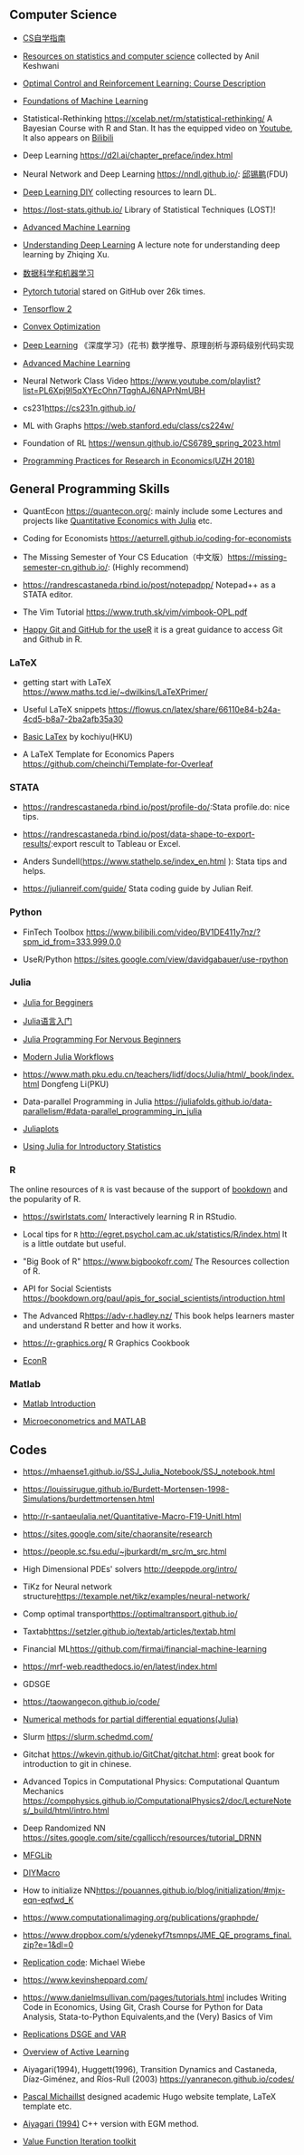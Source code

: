 ## Computer Science

- [CS自学指南](https://csdiy.wiki/)

- [Resources on statistics and computer science](https://anilkeshwani.github.io/learn/) collected by Anil Keshwani

- [Optimal Control and Reinforcement Learning: Course Description](https://www.cs.cmu.edu/~cga/dynopt/description.html)

- [Foundations of Machine Learning](https://cs.nyu.edu/~mohri/mlbook/)

- Statistical-Rethinking <https://xcelab.net/rm/statistical-rethinking/> A Bayesian Course with R and Stan. It has the equipped video on [Youtube](https://www.youtube.com/playlist?list=PLDcUM9US4XdNM4Edgs7weiyIguLSToZRI), It also appears on [Bilibili](https://www.bilibili.com/video/BV1ya411A7ih/?spm_id_from=333.999.0.0&vd_source=0d445853a6cc92430d2549ebde5dc52f)

<!-- - Very Statisticious <https://aosmith.rbind.io/> -->

- Deep Learning <https://d2l.ai/chapter_preface/index.html>

- Neural Network and Deep Learning <https://nndl.github.io/>: [邱锡鹏](https://xpqiu.github.io/)(FDU)

- [Deep Learning DIY](https://dataflowr.github.io/website/) collecting resources to learn DL.

- <https://lost-stats.github.io/> Library of Statistical Techniques (LOST)!

- [Advanced Machine Learning](https://cs.nyu.edu/~mohri/aml21/)

- [Understanding Deep Learning](https://github.com/xuzhiqin1990/understanding_dl.git) A lecture note for understanding deep learning by Zhiqing Xu.

- [数据科学和机器学习](https://mlhowto.readthedocs.io/en/latest/index.html)

- [Pytorch tutorial](https://github.com/yunjey/pytorch-tutorial) stared on GitHub over 26k times.

- [Tensorflow 2](https://github.com/ageron/tf2_course)

- [Convex Optimization](https://www.stat.cmu.edu/~ryantibs/convexopt/)

- [Deep Learning](https://github.com/MingchaoZhu/DeepLearning) 《深度学习》(花书) 数学推导、原理剖析与源码级别代码实现

- [Advanced Machine Learning](https://cims.nyu.edu/~mohri/amls/)

- Neural Network Class Video <https://www.youtube.com/playlist?list=PL6Xpj9I5qXYEcOhn7TqghAJ6NAPrNmUBH>

- cs231<https://cs231n.github.io/>

- ML with Graphs <https://web.stanford.edu/class/cs224w/>

- Foundation of RL <https://wensun.github.io/CS6789_spring_2023.html>

- [Programming Practices for Research in Economics(UZH 2018)](https://github.com/pp4rs/2018-uzh-course-material)


## General Programming Skills

- QuantEcon <https://quantecon.org/>: mainly include some Lectures and projects like [Quantitative Economics with Julia](https://julia.quantecon.org/intro.html#) etc.

- Coding for Economists <https://aeturrell.github.io/coding-for-economists>

- The Missing Semester of Your CS Education（中文版）<https://missing-semester-cn.github.io/>: (Highly recommend)

- <https://randrescastaneda.rbind.io/post/notepadpp/> Notepad++ as a STATA editor.

<!-- - [东海岸的雨](https://mp.weixin.qq.com/s?__biz=MzIyNzYzMTU1Mg==&mid=2247485480&idx=1&sn=7cc7eb58fa009e49448ebf93a604dfa5&chksm=e85f0087df28899169c14475b9db0c87382c7aaedaa4d24ef0f5322a65cc607036a543b0b4a7&scene=126&sessionid=1605496473&key=e746868e0bff7a6cece07a65db3af8041459f9643472fd4cb44ca4fef698eaeb858ff146bb2ef4ef34fcaba57e388766e1945d5e45e98e4e489d42301cc418e085ce22d62fcf274f10a10d41131f7d1c4bca37f564ce6bcdd1c70f927b53dc887c9bad5dda933c99d0cf2dd8df057ce06ee9d9483fd4d882437358a7560e6523&ascene=1&uin=MTQ2NTMzMzMwMQ%3D%3D&devicetype=Windows+10+x64&version=6300002f&lang=zh_CN&exportkey=AuetV39qbyezYSULwJ4KlwQ%3D&pass_ticket=27coS32I2rakUVjla%2B5an%2BYFJhZgtUpmjgitlYHx%2FCRtqJEQGroqJbaIms1M%2FPey&wx_header=0):编程建议集合，包含Stata、R、Python和LaTeX网上资源。 -->

<!-- - Python - 100天从新手到大师 <https://github.com/jackfrued/Python-100-Days> -->

- The Vim Tutorial <https://www.truth.sk/vim/vimbook-OPL.pdf>

- [Happy Git and GitHub for the useR](https://happygitwithr.com) it is a great guidance to access Git and Github in R.


### LaTeX

- getting start with LaTeX <https://www.maths.tcd.ie/~dwilkins/LaTeXPrimer/>

- Useful LaTeX snippets <https://flowus.cn/latex/share/66110e84-b24a-4cd5-b8a7-2ba2afb35a30>

- [Basic LaTex](https://kochiuyu.github.io/programming/latex/basiclatex/) by kochiyu(HKU)

- A LaTeX Template for Economics Papers <https://github.com/cheinchi/Template-for-Overleaf>


### STATA

- <https://randrescastaneda.rbind.io/post/profile-do/>:Stata profile.do: nice tips.

- <https://randrescastaneda.rbind.io/post/data-shape-to-export-results/>:export rescult to Tableau or Excel.

- Anders Sundell(<https://www.stathelp.se/index_en.html> ): Stata tips and helps.

- <https://julianreif.com/guide/> Stata coding guide by Julian Reif.



### Python

<!-- - sklearn中文文档 <https://www.sklearncn.cn/> -->

<!-- - python 实用教程 <https://github.com/shibing624/python-tutorial> -->

- FinTech Toolbox <https://www.bilibili.com/video/BV1DE411y7nz/?spm_id_from=333.999.0.0> 

- UseR/Python <https://sites.google.com/view/davidgabauer/use-rpython>

### Julia

- [Julia for Begginers](https://www.youtube.com/playlist?list=PLhQ2JMBcfAsi_3g2AFJ6B84d8c5jw5kXp)

- [Julia语言入门](https://www.math.pku.edu.cn/teachers/lidf/docs/Julia/html/_book/index.html)

- [Julia Programming For Nervous Beginners](https://www.youtube.com/playlist?list=PLP8iPy9hna6Qpx0MgGyElJ5qFlaIXYf1R)

- [Modern Julia Workflows](https://modernjuliaworkflows.github.io/)

<!-- - Julia中文文档 <https://docs.juliacn.com/latest/> -->

- <https://www.math.pku.edu.cn/teachers/lidf/docs/Julia/html/_book/index.html> Dongfeng Li(PKU) 

- Data-parallel Programming in Julia <https://juliafolds.github.io/data-parallelism/#data-parallel_programming_in_julia>

- [Juliaplots](https://docs.juliaplots.org/latest/tutorial/)

- [Using Julia for Introductory Statistics](https://jverzani.github.io/UsingJ/)

<!-- - [Computational Economics](https://floswald.github.io/NumericalMethods/lecture1/) -->


### R
The online resources of `R` is vast because of the support of [bookdown](https://bookdown.org/) and the popularity of R. 

- <https://swirlstats.com/> Interactively learning R in RStudio.

- Local tips for `R` <http://egret.psychol.cam.ac.uk/statistics/R/index.html> It is a little outdate but useful.

<!-- - R语言教程 <https://www.math.pku.edu.cn/teachers/lidf/docs/Rbook/html/_Rbook/index.html> -->

- "Big Book of R" <https://www.bigbookofr.com/> The Resources collection of R.

- API for Social Scientists <https://bookdown.org/paul/apis_for_social_scientists/introduction.html>

- The Advanced R<https://adv-r.hadley.nz/> This book helps learners master and understand R better and how it works.

- <https://r-graphics.org/> R Graphics Cookbook

- [EconR](http://www.econr.org/)



### Matlab

- [Matlab Introduction](https://matlab-introduction.readthedocs.io/en/latest/index.html)

- [Microeconometrics and MATLAB](http://www.microeconometrics-code.com/)

## Codes
- <https://mhaense1.github.io/SSJ_Julia_Notebook/SSJ_notebook.html>
- <https://louissirugue.github.io/Burdett-Mortensen-1998-Simulations/burdettmortensen.html>
- <http://r-santaeulalia.net/Quantitative-Macro-F19-UnitI.html>
- <https://sites.google.com/site/chaoransite/research>
- <https://people.sc.fsu.edu/~jburkardt/m_src/m_src.html>
- High Dimensional PDEs' solvers <http://deeppde.org/intro/>
- TiKz for Neural network structure<https://texample.net/tikz/examples/neural-network/>
- Comp optimal transport<https://optimaltransport.github.io/>
- Taxtab<https://setzler.github.io/textab/articles/textab.html>
- Financial ML<https://github.com/firmai/financial-machine-learning>
- <https://mrf-web.readthedocs.io/en/latest/index.html>
- GDSGE
- <https://taowangecon.github.io/code/>
- [Numerical methods for partial differential equations(Julia)](https://aquaulb.github.io/book_solving_pde_mooc/solving_pde_mooc/notebooks/01_Introduction/01_00_Preface.html)

- Slurm <https://slurm.schedmd.com/>
- Gitchat <https://wkevin.github.io/GitChat/gitchat.html>: great book for introduction to git in chinese.

- Advanced Topics in Computational Physics: Computational Quantum Mechanics <https://compphysics.github.io/ComputationalPhysics2/doc/LectureNotes/_build/html/intro.html>

- Deep Randomized NN <https://sites.google.com/site/cgallicch/resources/tutorial_DRNN>

- [MFGLib](https://mfglib.readthedocs.io/en/latest/index.html)

- [DIYMacro](https://macrosimulation.org/)

- How to initialize NN<https://pouannes.github.io/blog/initialization/#mjx-eqn-eqfwd_K>

- <https://www.computationalimaging.org/publications/graphpde/>

- <https://www.dropbox.com/s/ydenekyf7tsmnps/JME_QE_programs_final.zip?e=1&dl=0>

- [Replication code](https://github.com/maswiebe): Michael Wiebe 

- <https://www.kevinsheppard.com/>

- <https://www.danielmsullivan.com/pages/tutorials.html> includes Writing Code in Economics, Using Git, Crash Course for Python for Data Analysis, Stata-to-Python Equivalents,and the (Very) Basics of Vim

- [Replications DSGE and VAR](https://sites.google.com/site/ambropo/replications)

- [Overview of Active Learning](https://jacobgil.github.io/deeplearning/activelearning)

- Aiyagari(1994), Huggett(1996), Transition Dynamics and Castaneda, Díaz-Giménez, and Ríos-Rull (2003) <https://yanranecon.github.io/codes/>

- [Pascal Michaillst](https://pascalmichaillat.org/design/) designed academic Hugo website template, LaTeX template etc.

- [Aiyagari (1994)](https://github.com/AGaillardTSE/aiyagari) C++ version with EGM method.

- [Value Function Iteration toolkit](http://discourse.vfitoolkit.com/)



